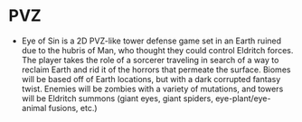 # PVZ
 - Eye of Sin is a 2D PVZ-like tower defense game set in an Earth ruined due to the hubris of Man, who thought they could control Eldritch forces. The player takes the role of a sorcerer traveling in search of a way to reclaim Earth and rid it of the horrors that permeate the surface. Biomes will be based off of Earth locations, but with a dark corrupted fantasy twist. Enemies will be zombies with a variety of mutations, and towers will be Eldritch summons (giant eyes, giant spiders, eye-plant/eye-animal fusions, etc.)

